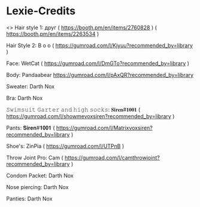 # Lexie-Credits

<<Credits>>
Hair style 1: друг ( https://booth.pm/en/items/2760828 ) ( https://booth.pm/en/items/2263534 )

Hair Style 2: B o o ( https://gumroad.com/l/Kjyuu?recommended_by=library )

Face: WetCat ( https://gumroad.com/l/DmGTo?recommended_by=library )

Body: Pandaabear https://gumroad.com/l/pAxQR?recommended_by=library

Sweater: Darth Nox

Bra: Darth Nox

𝚂𝚠𝚒𝚖𝚜𝚞𝚒𝚝 𝙶𝚊𝚛𝚝𝚎𝚛 𝚊𝚗𝚍 𝚑𝚒𝚐𝚑 𝚜𝚘𝚌𝚔𝚜:  𝐒𝐢𝐫𝐞𝐧#𝟏𝟎𝟎𝟏 ( https://gumroad.com/l/showmevoxsiren?recommended_by=library )

Pants: 𝐒𝐢𝐫𝐞𝐧#𝟏𝟎𝟎𝟏 ( https://gumroad.com/l/Matrixvoxsiren?recommended_by=library )

Shoe's: ZinPia ( https://gumroad.com/l/UTPnB )

Throw Joint Pro: Cam ( https://gumroad.com/l/camthrowjoint?recommended_by=library )

Condom Packet: Darth Nox

Nose piercing: Darth Nox

Panties: Darth Nox

